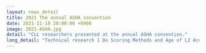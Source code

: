 ```yaml
---
layout: news_detail
title: 2021 The annual ASHA convention 
date: 2021-11-18 20:00:00 +0900
image: 2021-ASHA.jpg
detail: "CLL researchers presented at the annual ASHA convention."
long_detail: "Technical research 1 Do Scoring Methods and Age of L2 Acquisition Matter When Assessing Bilingual’s Vocabulary Skills? <br> <iframe width="560" height="315" src="https://www.youtube.com/embed/vNeDd8TxsBQ" title="YouTube video player" frameborder="0" allow="accelerometer; autoplay; clipboard-write; encrypted-media; gyroscope; picture-in-picture" allowfullscreen></iframe> <br> 2 Effect of Reading Strategies on Word Learning in Children with and without Language Impairment <br> <iframe width="560" height="315" src="https://www.youtube.com/embed/lgEg7V-SoGc" title="YouTube video player" frameborder="0" allow="accelerometer; autoplay; clipboard-write; encrypted-media; gyroscope; picture-in-picture" allowfullscreen></iframe> <br> Posters 1 Exploring Real-Time Word Learning Skils and its Related Factors in Preschool Chidlren(An Eye-tracking study)."
---
```


